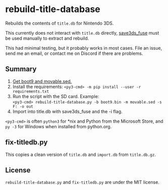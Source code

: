 # rebuild-title-database
Rebuilds the contents of `title.db` for Nintendo 3DS.

This currently does not interact with `title.db` directly, [save3ds_fuse](https://github.com/wwylele/save3ds) must be used manually to extract and rebuild.

This had minimal testing, but it probably works in most cases. File an issue, send me an email, or contact me on Discord if there are problems.

## Summary
1. [Get boot9 and movable.sed.](https://ihaveamac.github.io/dump.html)
2. Install the requirements: `<py3-cmd> -m pip install --user -r requirements.txt`
3. Run the script with the SD card. Example:  
`<py3-cmd> rebuild-title-database.py -b boot9.bin -m movable.sed -s F: -o out`
4. Import into title.db with save3ds_fuse and the -i flag.

`<py3-cmd>` is often `python3` for *nix and Python from the Microsoft Store, and `py -3` for Windows when installed from python.org.

## fix-titledb.py
This copies a clean version of `title.db` and `import.db` from `title.db.gz`.

## License
`rebuild-title-database.py` and `fix-titledb.py` are under the MIT license.
